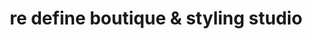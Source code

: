 ---
title: "re define boutique & styling studio"
url: /milford/re-define-boutique-and-styling-studio/
shop: boutique
---